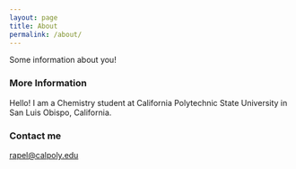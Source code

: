 ```yaml
---
layout: page
title: About
permalink: /about/
---
```


Some information about you!

### More Information

Hello! I am a Chemistry student at California Polytechnic State University in San Luis Obispo, California.

### Contact me

[rapel@calpoly.edu](mailto:rapel@calpoly.edu)

